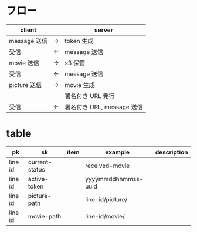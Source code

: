 # フロー

|client||server|
|-|-|-|
|message 送信|→|token 生成|
|受信|←|message 送信|
|movie 送信|→|s3 保管|
|受信|←|message 送信|
|picture 送信|→|movie 生成|
|||署名付き URL 発行|
|受信|←|署名付き URL, message 送信|

# table 

|pk|sk|item|example|description|
|-|-|-|-|-|
|line id|current-status||received-movie||
|line id|active-token||yyyymmddhhmmss-uuid||
|line id|picture-path||line-id/picture/||
|line id|movie-path||line-id/movie/||
